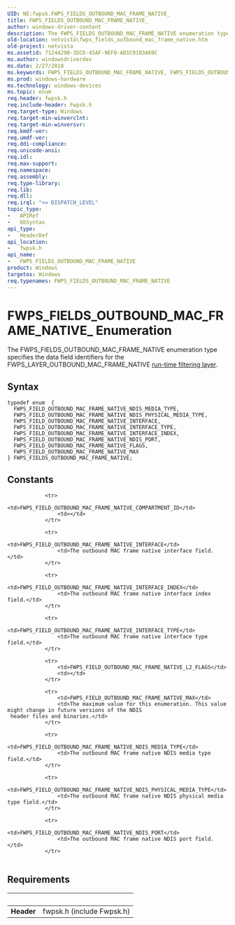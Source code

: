 ```yaml
---
UID: NE:fwpsk.FWPS_FIELDS_OUTBOUND_MAC_FRAME_NATIVE_
title: FWPS_FIELDS_OUTBOUND_MAC_FRAME_NATIVE_
author: windows-driver-content
description: The FWPS_FIELDS_OUTBOUND_MAC_FRAME_NATIVE enumeration type specifies the data field identifiers for the FWPS_LAYER_OUTBOUND_MAC_FRAME_NATIVE run-time filtering layer.
old-location: netvista\fwps_fields_outbound_mac_frame_native.htm
old-project: netvista
ms.assetid: 71244290-3DCD-45AF-9EF0-AD1C9103A69C
ms.author: windowsdriverdev
ms.date: 2/27/2018
ms.keywords: FWPS_FIELDS_OUTBOUND_MAC_FRAME_NATIVE, FWPS_FIELDS_OUTBOUND_MAC_FRAME_NATIVE enumeration [Network Drivers Starting with Windows Vista], FWPS_FIELDS_OUTBOUND_MAC_FRAME_NATIVE_, FWPS_FIELD_OUTBOUND_MAC_FRAME_NATIVE_FLAGS, FWPS_FIELD_OUTBOUND_MAC_FRAME_NATIVE_INTERFACE, FWPS_FIELD_OUTBOUND_MAC_FRAME_NATIVE_INTERFACE_INDEX, FWPS_FIELD_OUTBOUND_MAC_FRAME_NATIVE_INTERFACE_TYPE, FWPS_FIELD_OUTBOUND_MAC_FRAME_NATIVE_MAX, FWPS_FIELD_OUTBOUND_MAC_FRAME_NATIVE_NDIS_MEDIA_TYPE, FWPS_FIELD_OUTBOUND_MAC_FRAME_NATIVE_NDIS_PHYSICAL_MEDIA_TYPE, FWPS_FIELD_OUTBOUND_MAC_FRAME_NATIVE_NDIS_PORT, fwpsk/FWPS_FIELDS_OUTBOUND_MAC_FRAME_NATIVE, fwpsk/FWPS_FIELD_OUTBOUND_MAC_FRAME_NATIVE_FLAGS, fwpsk/FWPS_FIELD_OUTBOUND_MAC_FRAME_NATIVE_INTERFACE, fwpsk/FWPS_FIELD_OUTBOUND_MAC_FRAME_NATIVE_INTERFACE_INDEX, fwpsk/FWPS_FIELD_OUTBOUND_MAC_FRAME_NATIVE_INTERFACE_TYPE, fwpsk/FWPS_FIELD_OUTBOUND_MAC_FRAME_NATIVE_MAX, fwpsk/FWPS_FIELD_OUTBOUND_MAC_FRAME_NATIVE_NDIS_MEDIA_TYPE, fwpsk/FWPS_FIELD_OUTBOUND_MAC_FRAME_NATIVE_NDIS_PHYSICAL_MEDIA_TYPE, fwpsk/FWPS_FIELD_OUTBOUND_MAC_FRAME_NATIVE_NDIS_PORT, netvista.fwps_fields_outbound_mac_frame_native
ms.prod: windows-hardware
ms.technology: windows-devices
ms.topic: enum
req.header: fwpsk.h
req.include-header: Fwpsk.h
req.target-type: Windows
req.target-min-winverclnt: 
req.target-min-winversvr: 
req.kmdf-ver: 
req.umdf-ver: 
req.ddi-compliance: 
req.unicode-ansi: 
req.idl: 
req.max-support: 
req.namespace: 
req.assembly: 
req.type-library: 
req.lib: 
req.dll: 
req.irql: "<= DISPATCH_LEVEL"
topic_type:
-	APIRef
-	kbSyntax
api_type:
-	HeaderDef
api_location:
-	fwpsk.h
api_name:
-	FWPS_FIELDS_OUTBOUND_MAC_FRAME_NATIVE
product: Windows
targetos: Windows
req.typenames: FWPS_FIELDS_OUTBOUND_MAC_FRAME_NATIVE
---
```


# FWPS_FIELDS_OUTBOUND_MAC_FRAME_NATIVE_ Enumeration
The FWPS_FIELDS_OUTBOUND_MAC_FRAME_NATIVE enumeration type specifies the data field identifiers for the
  FWPS_LAYER_OUTBOUND_MAC_FRAME_NATIVE 
  <a href="https://msdn.microsoft.com/en-us/library/windows/desktop/aa366492">run-time filtering layer</a>.

## Syntax
````
typedef enum  { 
  FWPS_FIELD_OUTBOUND_MAC_FRAME_NATIVE_NDIS_MEDIA_TYPE,
  FWPS_FIELD_OUTBOUND_MAC_FRAME_NATIVE_NDIS_PHYSICAL_MEDIA_TYPE,
  FWPS_FIELD_OUTBOUND_MAC_FRAME_NATIVE_INTERFACE,
  FWPS_FIELD_OUTBOUND_MAC_FRAME_NATIVE_INTERFACE_TYPE,
  FWPS_FIELD_OUTBOUND_MAC_FRAME_NATIVE_INTERFACE_INDEX,
  FWPS_FIELD_OUTBOUND_MAC_FRAME_NATIVE_NDIS_PORT,
  FWPS_FIELD_OUTBOUND_MAC_FRAME_NATIVE_FLAGS,
  FWPS_FIELD_OUTBOUND_MAC_FRAME_NATIVE_MAX
} FWPS_FIELDS_OUTBOUND_MAC_FRAME_NATIVE;
````

## Constants

<table>
            
                <tr>
                    <td>FWPS_FIELD_OUTBOUND_MAC_FRAME_NATIVE_COMPARTMENT_ID</td>
                    <td></td>
                </tr>
            
                <tr>
                    <td>FWPS_FIELD_OUTBOUND_MAC_FRAME_NATIVE_INTERFACE</td>
                    <td>The outbound MAC frame native interface field.</td>
                </tr>
            
                <tr>
                    <td>FWPS_FIELD_OUTBOUND_MAC_FRAME_NATIVE_INTERFACE_INDEX</td>
                    <td>The outbound MAC frame native interface index field.</td>
                </tr>
            
                <tr>
                    <td>FWPS_FIELD_OUTBOUND_MAC_FRAME_NATIVE_INTERFACE_TYPE</td>
                    <td>The outbound MAC frame native interface type field.</td>
                </tr>
            
                <tr>
                    <td>FWPS_FIELD_OUTBOUND_MAC_FRAME_NATIVE_L2_FLAGS</td>
                    <td></td>
                </tr>
            
                <tr>
                    <td>FWPS_FIELD_OUTBOUND_MAC_FRAME_NATIVE_MAX</td>
                    <td>The maximum value for this enumeration. This value might change in future versions of the NDIS
     header files and binaries.</td>
                </tr>
            
                <tr>
                    <td>FWPS_FIELD_OUTBOUND_MAC_FRAME_NATIVE_NDIS_MEDIA_TYPE</td>
                    <td>The outbound MAC frame native NDIS media type field.</td>
                </tr>
            
                <tr>
                    <td>FWPS_FIELD_OUTBOUND_MAC_FRAME_NATIVE_NDIS_PHYSICAL_MEDIA_TYPE</td>
                    <td>The outbound MAC frame native NDIS physical media type field.</td>
                </tr>
            
                <tr>
                    <td>FWPS_FIELD_OUTBOUND_MAC_FRAME_NATIVE_NDIS_PORT</td>
                    <td>The outbound MAC frame native NDIS port field.</td>
                </tr>
</table>


## Requirements
| &nbsp; | &nbsp; |
| ---- |:---- |
| **Header** | fwpsk.h (include Fwpsk.h) |